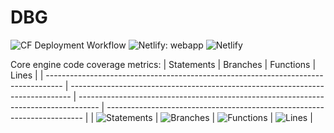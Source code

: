# DBG

![CF Deployment Workflow](https://github.com/alexqguo/drinking-board-game-v3/actions/workflows/deploy-app.yml/badge.svg)
![Netlify: webapp](https://img.shields.io/netlify/97ad68cf-c78b-4fb2-86ae-999e50e13cf1?label=Netlify%3A%20webapp)
![Netlify](https://img.shields.io/netlify/582df6fd-88da-4f34-8cfd-7acfb5a4602b?label=Netlify%3A%20docsite)

Core engine code coverage metrics:
| Statements | Branches | Functions | Lines |
| ---------------------------------------------------------------------------------- | ------------------------------------------------------------------------------ | ----------------------------------------------------------------------------------- | ------------------------------------------------------------------------ |
| ![Statements](https://img.shields.io/badge/statements-93.57%25-brightgreen.svg?style=flat) | ![Branches](https://img.shields.io/badge/branches-87.69%25-yellow.svg?style=flat) | ![Functions](https://img.shields.io/badge/functions-96.42%25-brightgreen.svg?style=flat) | ![Lines](https://img.shields.io/badge/lines-93.57%25-brightgreen.svg?style=flat) |

